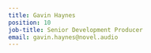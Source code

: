 ```yaml
---
title: Gavin Haynes
position: 10
job-title: Senior Development Producer
email: gavin.haynes@novel.audio
---
```



